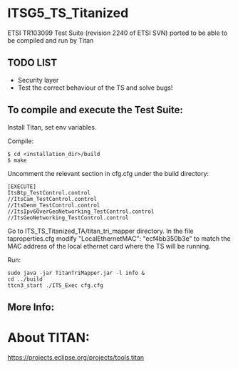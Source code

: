 # ITSG5_TS_Titanized
ETSI TR103099 Test Suite (revision 2240 of ETSI SVN) ported to be able to be compiled and run by Titan

## TODO LIST
- Security layer
- Test the correct behaviour of the TS and solve bugs!

## To compile and execute the Test Suite:

Install Titan, set env variables.

Compile:
```
$ cd <installation_dir>/build
$ make
```

Uncomment the relevant section in cfg.cfg under the build directory:
```
[EXECUTE]
ItsBtp_TestControl.control
//ItsCam_TestControl.control
//ItsDenm_TestControl.control
//ItsIpv6OverGeoNetworking_TestControl.control
//ItsGeoNetworking_TestControl.control
```

Go to ITS_TS_Titanized_TA/titan_tri_mapper directory. In the file taproperties.cfg modify "LocalEthernetMAC": "ecf4bb350b3e" to match the MAC address of the local ethernet card where the TS will be running.

Run:
```
sudo java -jar TitanTriMapper.jar -l info &
cd ../build
ttcn3_start ./ITS_Exec cfg.cfg
```

## More Info:
# About TITAN:
https://projects.eclipse.org/projects/tools.titan

